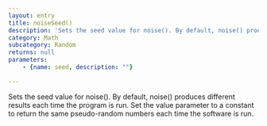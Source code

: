 ```yaml
---
layout: entry
title: noiseSeed()
description: 'Sets the seed value for noise(). By default, noise() produces different results each time the program is run. Set the value parameter to a constant to return the same pseudo-random numbers each time the software is run.'
category: Math
subcategory: Random
returns: null
parameters:
    - {name: seed, description: ""}

---
```

Sets the seed value for noise(). By default, noise() produces different results each time the program is run. Set the value parameter to a constant to return the same pseudo-random numbers each time the software is run.